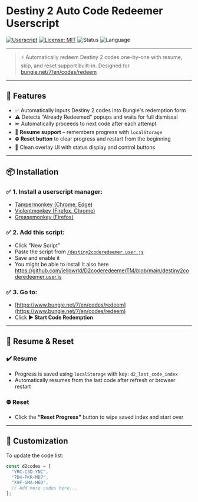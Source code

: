 # Destiny 2 Auto Code Redeemer Userscript

[![Userscript](https://img.shields.io/badge/userscript-install-green.svg?logo=greasemonkey)](https://www.bungie.net/7/en/codes/redeem)
[![License: MIT](https://img.shields.io/badge/license-MIT-blue.svg)](LICENSE)
![Status](https://img.shields.io/badge/status-active-brightgreen)
![Language](https://img.shields.io/badge/language-JavaScript-yellow)

---

> ⚡ Automatically redeem Destiny 2 codes one-by-one with resume, skip, and reset support built-in. Designed for [bungie.net/7/en/codes/redeem](https://www.bungie.net/7/en/codes/redeem)

---

## 🚀 Features

- ✅ Automatically inputs Destiny 2 codes into Bungie's redemption form
- ⚠️ Detects “Already Redeemed” popups and waits for full dismissal
- ⏩ Automatically proceeds to next code after each attempt
- 💾 **Resume support** – remembers progress with `localStorage`
- ⛔ **Reset button** to clear progress and restart from the beginning
- 🧼 Clean overlay UI with status display and control buttons

---

## 📦 Installation

### ✅ 1. Install a userscript manager:
- [Tampermonkey (Chrome, Edge)](https://tampermonkey.net/)
- [Violentmonkey (Firefox, Chrome)](https://violentmonkey.github.io/)
- [Greasemonkey (Firefox)](https://addons.mozilla.org/en-US/firefox/addon/greasemonkey/)

### ✅ 2. Add this script:
- Click "New Script"
- Paste the script from [`/destiny2coderedeemer.user.js`](./destiny2coderedeemer.user.js)
- Save and enable it
- You might be able to install it also here https://github.com/jellowrld/D2coderedeemerTM/blob/main/destiny2coderedeemer.user.js

### ✅ 3. Go to:
- [https://www.bungie.net/7/en/codes/redeem](https://www.bungie.net/7/en/codes/redeem)
- Click **▶ Start Code Redemption**

---

## 🔁 Resume & Reset

### ✔️ Resume
- Progress is saved using `localStorage` with key: `d2_last_code_index`
- Automatically resumes from the last code after refresh or browser restart

### ⛔ Reset
- Click the **“Reset Progress”** button to wipe saved index and start over

---

## 🧠 Customization

To update the code list:

```js
const d2codes = [
  "YRC-C3D-YNC",
  "7D4-PKR-MD7",
  "X9F-GMA-H6D",
  // Add more codes here...
];
